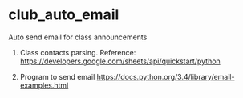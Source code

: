 # club_auto_email
Auto send email for class announcements

1. Class contacts parsing.
Reference: https://developers.google.com/sheets/api/quickstart/python

2. Program to send email
https://docs.python.org/3.4/library/email-examples.html
